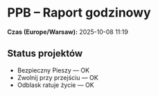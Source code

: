 # PPB – Raport godzinowy
**Czas (Europe/Warsaw):** 2025-10-08 11:19

## Status projektów
- Bezpieczny Pieszy — OK
- Zwolnij przy przejściu — OK
- Odblask ratuje życie — OK

